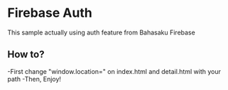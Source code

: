 # Firebase Auth

This sample actually using auth feature from Bahasaku Firebase

## How to?
 -First change "window.location=" on index.html and detail.html with your path
 -Then, Enjoy!
